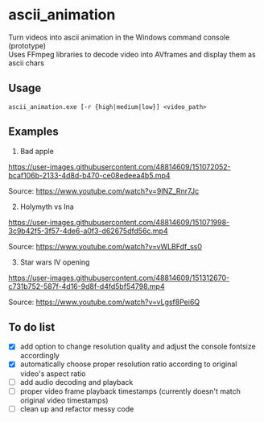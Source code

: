 # ascii_animation
Turn videos into ascii animation in the Windows command console (prototype)  
Uses FFmpeg libraries to decode video into AVframes and display them as ascii chars

## Usage
    ascii_animation.exe [-r {high|medium|low}] <video_path>

## Examples
1. Bad apple  


https://user-images.githubusercontent.com/48814609/151072052-bcaf106b-2133-4d8d-b470-ce08edeea4b5.mp4  


Source: https://www.youtube.com/watch?v=9lNZ_Rnr7Jc

2. Holymyth vs Ina  


https://user-images.githubusercontent.com/48814609/151071998-3c9b42f5-3f57-4de6-a0f3-d62675dfd56c.mp4  


Source: https://www.youtube.com/watch?v=vWLBFdf_ss0


3. Star wars IV opening


https://user-images.githubusercontent.com/48814609/151312670-c731b752-587f-4d16-9d8f-d4fd5bf54798.mp4


Source: https://www.youtube.com/watch?v=vLgsf8Pei6Q

## To do list

- [x] add option to change resolution quality and adjust the console fontsize accordingly
- [x] automatically choose proper resolution ratio according to original video's aspect ratio
- [ ] add audio decoding and playback
- [ ] proper video frame playback timestamps (currently doesn't match original video timestamps)
- [ ] clean up and refactor messy code
